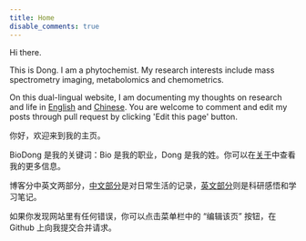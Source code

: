 ```yaml
---
title: Home
disable_comments: true
---
```


Hi there.

This is Dong. I am a phytochemist. My research interests include mass spectrometry imaging, metabolomics and chemometrics. 

On this dual-lingual website, I am documenting my thoughts on research and life in [English](../en/) and [Chinese](../cn/). You are welcome to comment and edit my posts through pull request by clicking 'Edit this page' button.


你好，欢迎来到我的主页。

BioDong 是我的关键词：Bio 是我的职业，Dong 是我的姓。你可以在[关于](../cn/about/)中查看我的更多信息。

博客分中英文两部分，[中文部分](../cn/)是对日常生活的记录，[英文部分](../en/)则是科研感悟和学习笔记。

如果你发现网站里有任何错误，你可以点击菜单栏中的 “编辑该页” 按钮，在 Github 上向我提交合并请求。
